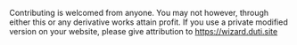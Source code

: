 Contributing is welcomed from anyone. You may not however, through either this or any derivative works attain profit. If you use a private modified version on your website, please give attribution to <https://wizard.duti.site>
